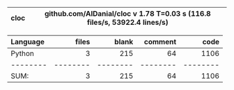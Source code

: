 cloc|github.com/AlDanial/cloc v 1.78  T=0.03 s (116.8 files/s, 53922.4 lines/s)
--- | ---

Language|files|blank|comment|code
:-------|-------:|-------:|-------:|-------:
Python|3|215|64|1106
--------|--------|--------|--------|--------
SUM:|3|215|64|1106
